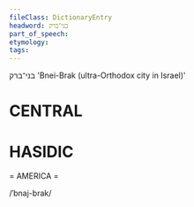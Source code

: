 ```yaml
---
fileClass: DictionaryEntry
headword: בני־ברק
part_of_speech: 
etymology: 
tags: 
---
```

בני־ברק
'Bnei-Brak (ultra-Orthodox city in Israel)'

CENTRAL
========

HASIDIC
=======
= AMERICA = 

/ˈbnaj-brak/